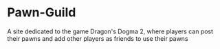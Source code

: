 # Pawn-Guild
A site dedicated to the game Dragon's Dogma 2, where players can post their pawns and add other players as friends to use their pawns
